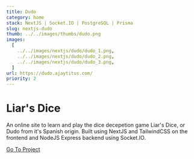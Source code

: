 ```yaml
---
title: Dudo
category: home
stack: NextJS | Socket.IO | PostgreSQL | Prisma
slug: nextjs-dudo
thumb: ../../images/thumbs/dudo.png
images:
  [
    ../../images/nextjs/dudo/dudo_1.png,
    ../../images/nextjs/dudo/dudo_2.png,
    ../../images/nextjs/dudo/dudo_3.png,
  ]
url: https://dudo.ajaytitus.com/
priority: 2
---
```


# Liar's Dice

An online site to learn and play the dice decepetion game Liar's Dice, or Dudo from it's Spanish origin. Built using NextJS and TailwindCSS on the frontend and NodeJS Express backend using Socket.IO.

[Go To Project](https://dudo.pages.dev)
